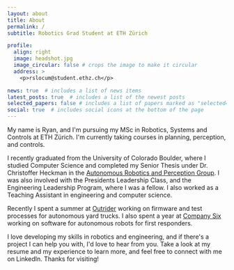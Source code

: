 ```yaml
---
layout: about
title: About
permalink: /
subtitle: Robotics Grad Student at ETH Zürich

profile:
  align: right
  image: headshot.jpg
  image_circular: false # crops the image to make it circular
  address: >
    <p>rslocum@student.ethz.ch</p>

news: true  # includes a list of news items
latest_posts: true  # includes a list of the newest posts
selected_papers: false # includes a list of papers marked as "selected={true}"
social: true  # includes social icons at the bottom of the page
---
```



My name is Ryan, and I'm pursuing my MSc in Robotics, Systems and Controls at ETH Zürich. I'm currently taking courses in planning, perception, and controls.

I recently graduated from the University of Colorado Boulder, where I studied Computer Science and completed my Senior Thesis under Dr. Christoffer Heckman in the [Autonomous Robotics and Perception Group](https://arpg.github.io/). I was also involved with the Presidents Leadership Class, and the Engineering Leadership Program, where I was a fellow. I also worked as a Teaching Assistant in engineering and computer science.

Recently I spent a summer at [Outrider](https://www.outrider.ai/) working on firmware and test processes for autonomous yard trucks. I also spent a year at [Company Six](https://www.co6.com/) working on software for autonomous robots for first responders. 

I love developing my skills in robotics and engineering, and if there's a project I can help you with, I'd love to hear from you. Take a look at my resume and my experience to learn more, and feel free to connect with me on LinkedIn. Thanks for visiting!

<!-- Write your biography here. Tell the world about yourself. Link to your favorite [subreddit](http://reddit.com). You can put a picture in, too. The code is already in, just name your picture `prof_pic.jpg` and put it in the `img/` folder.

Put your address / P.O. box / other info right below your picture. You can also disable any of these elements by editing `profile` property of the YAML header of your `_pages/about.md`. Edit `_bibliography/papers.bib` and Jekyll will render your [publications page](/al-folio/publications/) automatically.

Link to your social media connections, too. This theme is set up to use [Font Awesome icons](http://fortawesome.github.io/Font-Awesome/) and [Academicons](https://jpswalsh.github.io/academicons/), like the ones below. Add your Facebook, Twitter, LinkedIn, Google Scholar, or just disable all of them. -->

